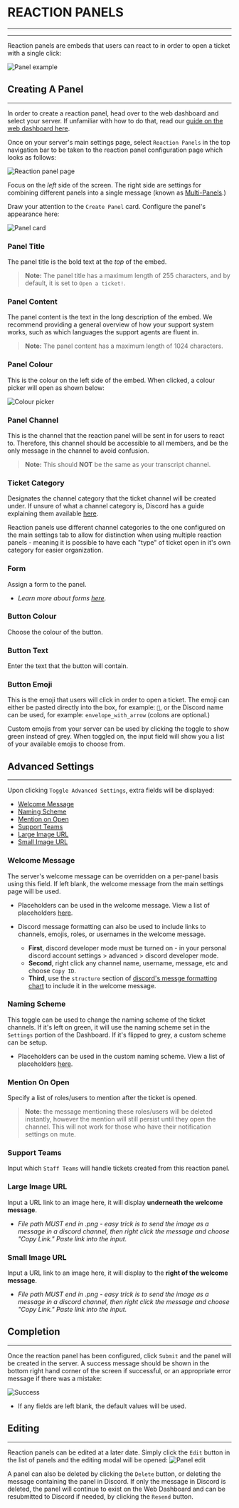 # REACTION PANELS
***
***

Reaction panels are embeds that users can react to in order to open a ticket with a single click:

![Panel example](../img/panel_example.webp)

## Creating A Panel
***

In order to create a reaction panel, head over to the web dashboard and select your server. If unfamiliar with how to do that, read our [guide on the web dashboard here](./dashboard.md).

Once on your server's main settings page, select `Reaction Panels` in the top navigation bar to be taken to the reaction panel configuration page which looks as follows:

![Reaction panel page](../img/panels_navbar.webp)

Focus on the *left* side of the screen. The right side are settings for combining different panels into a single message (known as [Multi-Panels](../features/multipanels.md).)

Draw your attention to the `Create Panel` card. Configure the panel's appearance here:

![Panel card](../img/panel_card.webp)

### Panel Title
The panel title is the bold text at the *top* of the embed. 
> **Note:** The panel title has a maximum length of 255 characters, and by default, it is set to `Open a ticket!`.

### Panel Content
The panel content is the text in the long description of the embed. We recommend providing a general overview of how your support system works, such as which languages the support agents are fluent in.
> **Note:** The panel content has a maximum length of 1024 characters.

### Panel Colour
This is the colour on the left side of the embed. When clicked, a colour picker will open as shown below:

![Colour picker](../img/colour_picker.webp)

### Panel Channel
This is the channel that the reaction panel will be sent in for users to react to. Therefore, this channel should be accessible to all members, and be the only message in the channel to avoid confusion.

> **Note:** This should **NOT** be the same as your transcript channel.

### Ticket Category
Designates the channel category that the ticket channel will be created under. If unsure of what a channel category is, Discord has a guide explaining them available [here](https://support.discord.com/hc/en-us/articles/115001580171-Channel-Categories-101).

Reaction panels use different channel categories to the one configured on the main settings tab to allow for distinction when using multiple reaction panels - meaning it is possible to have each "type" of ticket open in it's own category for easier organization.

### Form
Assign a form to the panel.
- *Learn more about forms [here](../features/forms.md).*

### Button Colour
Choose the colour of the button.

### Button Text
Enter the text that the button will contain.

### Button Emoji
This is the emoji that users will click in order to open a ticket.  The emoji can either be pasted directly into the box, for example: `📩`, or the Discord name can be used, for example: `envelope_with_arrow` (colons are optional.)

Custom emojis from your server can be used by clicking the toggle to show green instead of grey. When toggled on, the input field will show you a list of your available emojis to choose from.

## Advanced Settings
***

Upon clicking `Toggle Advanced Settings`, extra fields will be displayed:
- [Welcome Message](#welcome-message)
- [Naming Scheme](#naming-scheme)
- [Mention on Open](#mention-on-open)
- [Support Teams](#support-teams)
- [Large Image URL](#large-image-url)
- [Small Image URL](#small-image-url)

### Welcome Message
The server's welcome message can be overridden on a per-panel basis using this field. If left blank, the welcome message from the main settings page will be used.  

- Placeholders can be used in the welcome message. View a list of placeholders [here](./placeholders.md).  

- Discord message formatting can also be used to include links to channels, emojis, roles, or usernames in the welcome message. 
  - **First**, discord developer mode must be turned on - in your personal discord account settings > advanced > discord developer mode. 
  - **Second**, right click any channel name, username, message, etc and choose `Copy ID`.  
  - **Third**, use the `structure` section of [discord's messge formatting chart](https://discord.com/developers/docs/reference#message-formatting) to include it in the welcome message.

### Naming Scheme
This toggle can be used to change the naming scheme of the ticket channels. If it's left on green, it will use the naming scheme set in the `Settings` portion of the Dashboard. If it's flipped to grey, a custom scheme can be setup.  

- Placeholders can be used in the custom naming scheme. View a list of placeholders [here](./placeholders.md#custom-naming-scheme-placeholders).

### Mention On Open
Specify a list of roles/users to mention after the ticket is opened. 
> **Note:** the message mentioning these roles/users will be deleted instantly, however the mention will still persist until they open the channel. This will not work for those who have their notification settings on mute.

### Support Teams
Input which `Staff Teams` will handle tickets created from this reaction panel.

### Large Image URL
Input a URL link to an image here, it will display **underneath the welcome message**.  
- *File path MUST end in .png - easy trick is to send the image as a message in a discord channel, then right click the message and choose "Copy Link." Paste link into the input.*

### Small Image URL
Input a URL link to an image here, it will display to the **right of the welcome message**.  
- *File path MUST end in .png - easy trick is to send the image as a message in a discord channel, then right click the message and choose "Copy Link." Paste link into the input.*


## Completion
***

Once the reaction panel has been configured, click `Submit` and the panel will be created in the server. A success message should be shown in the bottom right hand corner of the screen if successful, or an appropriate error message if there was  a mistake:

![Success](../img/panel_success.webp)

- If any fields are left blank, the default values will be used.

## Editing
***

Reaction panels can be edited at a later date. Simply click the `Edit` button in the list of panels and the editing modal will be opened:
![Panel edit](../img/panel_edit.webp)

A panel can also be deleted by clicking the `Delete` button, or deleting the message containing the panel in Discord. If only the message in Discord is deleted, the panel will continue to exist on the Web Dashboard and can be resubmitted to Discord if needed, by clicking the `Resend` button.